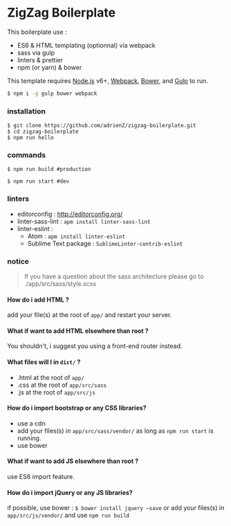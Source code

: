 # ZigZag Boilerplate

This boilerplate use :
- ES6 & HTML templating (optionnal) via webpack
- sass via gulp
- linters & prettier
- npm (or yarn) & bower

This template requires
[Node.js](https://nodejs.org/) v6+,
[Webpack](http://webpack.github.io/docs/),
[Bower](https://bower.io/#install-bower),
and [Gulp](https://github.com/gulpjs/gulp/blob/master/docs/getting-started.md) to run.

```sh
$ npm i -g gulp bower webpack
```

### installation
```
$ git clone https://github.com/adrienZ/zigzag-boilerplate.git
$ cd zigzag-boilerplate
$ npm run hello
```

### commands

```
$ npm run build #production
```
```
$ npm run start #dev
```

### linters
- editorconfig : http://editorconfig.org/
- linter-sass-lint : `apm install linter-sass-lint`
- linter-eslint :
	- Atom : `apm install linter-eslint`
	- Sublime Text package : `SublimeLinter-contrib-eslint`

### notice
> If you have a question about the sass architecture please go to
> ./app/src/sass/style.scss

#### How do i add HTML ?
add your file(s) at the root of  `app/` and restart your server.

#### What if want to add HTML elsewhere than root ?
You shouldn't, i suggest you using a front-end router instead.

#### What files will I in `dist/` ?
- .html at the root of `app/`
- .css at the root of `app/src/sass`
- .js at the root of `app/src/js`

#### How do i import bootstrap or any CSS libraries?
- use a cdn
- add your files(s) in `app/src/sass/vendor/` as long as `npm run start` is running.
- use bower

#### What if want to add JS elsewhere than root ?
use ES6 import feature.

#### How do i import jQuery or any JS libraries?
if possible, use bower :
`$ bower install jquery —save`
or add your files(s) in `app/src/js/vendor/` and use `npm run build`
